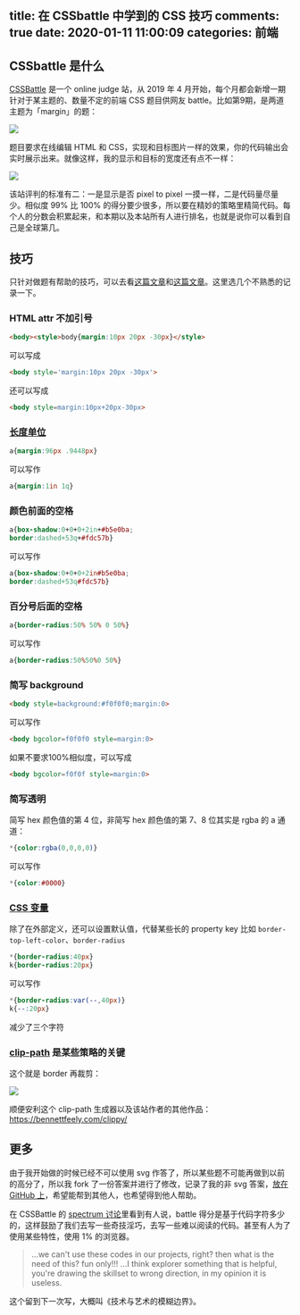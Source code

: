 title: 在 CSSbattle 中学到的 CSS 技巧
comments: true
date: 2020-01-11 11:00:09
categories: 前端
---
## CSSbattle 是什么
[CSSBattle](https://cssbattle.dev/) 是一个 online judge 站，从 2019 年 4 月开始，每个月都会新增一期针对于某主题的、数量不定的前端 CSS 题目供网友 battle。比如第9期，是两道主题为「margin」的题：

![](1.jpg)

题目要求在线编辑 HTML 和 CSS，实现和目标图片一样的效果，你的代码输出会实时展示出来。就像这样，我的显示和目标的宽度还有点不一样：

![](2.gif)

该站评判的标准有二：一是显示是否 pixel to pixel 一摸一样，二是代码量尽量少。相似度 99% 比 100% 的得分要少很多，所以要在精妙的策略里精简代码。每个人的分数会积累起来，和本期以及本站所有人进行排名，也就是说你可以看到自己是全球第几。

## 技巧
只针对做题有帮助的技巧，可以去看[这篇文章](https://www.sitepoint.com/code-challenge-2-4-tips-for-higher-scores-in-cssbattle-dev/)和[这篇文章](https://www.sarthakbatra.com/blog/getting-started-with-css-battle/)。这里选几个不熟悉的记录一下。
### HTML attr 不加引号
```html
<body><style>body{margin:10px 20px -30px}</style>
```

可以写成

```html
<body style='margin:10px 20px -30px'>
```

还可以写成

```html
<body style=margin:10px+20px-30px>
```
### [长度单位](https://developer.mozilla.org/en-US/docs/Web/CSS/length)
```css
a{margin:96px .9448px}
```

可以写作

```css
a{margin:1in 1q}
```
### 颜色前面的空格
```css
a{box-shadow:0+0+0+2in+#b5e0ba;
border:dashed+53q+#fdc57b}
```

可以写作

```css
a{box-shadow:0+0+0+2in#b5e0ba;
border:dashed+53q#fdc57b}
```
### 百分号后面的空格
```css
a{border-radius:50% 50% 0 50%}
```

可以写作

```css
a{border-radius:50%50%0 50%}
```
### 简写 background
```html
<body style=background:#f0f0f0;margin:0>
```

可以写作

```html
<body bgcolor=f0f0f0 style=margin:0>
```

如果不要求100%相似度，可以写成

```html
<body bgcolor=f0f0f style=margin:0>
```
### 简写透明
简写 hex 颜色值的第 4 位，非简写 hex 颜色值的第 7、8 位其实是 rgba 的 a 通道：
```css
*{color:rgba(0,0,0,0)}
```

可以写作

```css
*{color:#0000}
```
### [CSS 变量](https://developer.mozilla.org/en-US/docs/Web/CSS/var)
除了在外部定义，还可以设置默认值，代替某些长的 property key 比如 `border-top-left-color`、`border-radius`
```css
*{border-radius:40px}
k{border-radius:20px}
```

可以写作

```css
*{border-radius:var(--,40px)}
k{--:20px}
```
减少了三个字符
### [clip-path](https://developer.mozilla.org/en-US/docs/Web/CSS/clip-path) 是某些策略的关键
这个就是 border 再裁剪：

![](3.jpg)

顺便安利这个 clip-path 生成器以及该站作者的其他作品：https://bennettfeely.com/clippy/


## 更多
由于我开始做的时候已经不可以使用 svg 作答了，所以某些题不可能再做到以前的高分了，所以我 fork 了一份答案并进行了修改，记录了我的非 svg 答案，[放在 GitHub 上](https://github.com/gaoryrt/cssbattle-solutions)，希望能帮到其他人，也希望得到他人帮助。

在 CSSBattle 的 [spectrum 讨论](https://spectrum.chat/css-battle/)里看到有人说，battle 得分是基于代码字符多少的，这样鼓励了我们去写一些奇技淫巧，去写一些难以阅读的代码。甚至有人为了使用某些特性，使用 1% 的浏览器。
> ...we can't use these codes in our projects, right? then what is the need of this? fun only!!! ...I think explorer something that is helpful, you're drawing the skillset to wrong direction, in my opinion it is useless.

这个留到下一次写，大概叫《技术与艺术的模糊边界》。


